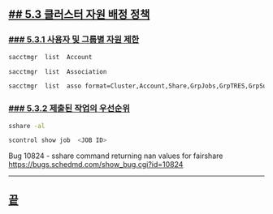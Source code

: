 [userguide]: https://github.com/dasandata/Open_HPC/tree/master/Document/User%20Guide#-%EB%AA%A9%EC%B0%A8
[ohpc]: http://openhpc.community/
[slurm]: https://slurm.schedmd.com/
[5]: https://github.com/dasandata/Open_HPC/tree/master/Document/User%20Guide/5_use_resource
[5.1]: https://github.com/dasandata/Open_HPC/blob/master/Document/User%20Guide/5_use_resource/5.1_Resource_manager_Intro.md
[5.2]: https://github.com/dasandata/Open_HPC/blob/master/Document/User%20Guide/5_use_resource/5.2_Allocate_Resource.md
[5.3]: https://github.com/dasandata/Open_HPC/blob/master/Document/User%20Guide/5_use_resource/5.3_Priority_submitted_job_and_start_time.md

## [## 5.3  클러스터 자원 배정 정책][5]  


### [### 5.3.1 사용자 및 그룹별 자원 제한 ][5.3]

```bash  
sacctmgr  list  Account

sacctmgr  list  Association

sacctmgr  list  asso format=Cluster,Account,Share,GrpJobs,GrpTRES,GrpSubmit,MaxWall,QOS,defaultqos
```
### [### 5.3.2 제출된 작업의 우선순위][5.3]

```bash
sshare -al

scontrol show job  <JOB ID>
```

Bug 10824 - sshare command returning nan values for fairshare
https://bugs.schedmd.com/show_bug.cgi?id=10824

***
## [끝][5.3]
